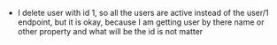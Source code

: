 - I delete user with id 1, so all the users are active instead of the user/1 endpoint, but it is okay, because I am getting user by there name or other property and what will be the id is not matter